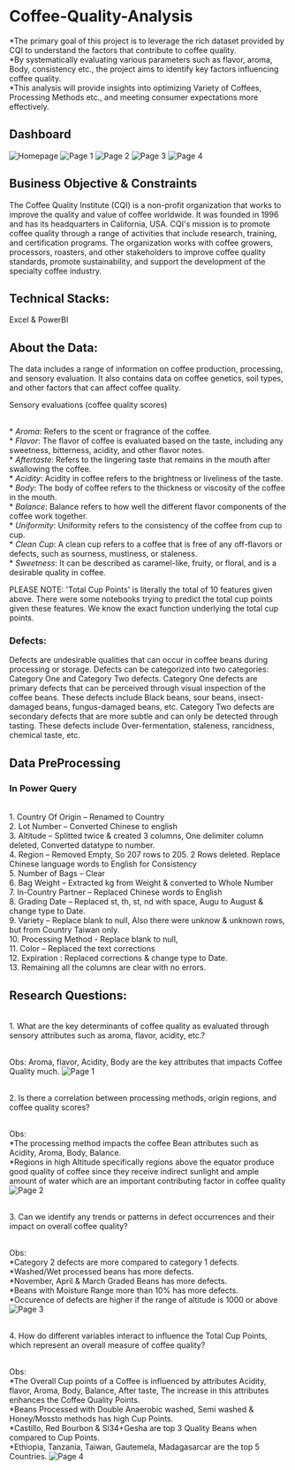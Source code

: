 # Coffee-Quality-Analysis
*The primary goal of this project is to leverage the rich dataset provided by CQI to understand the factors that contribute to coffee quality.
<br/>*By systematically evaluating various parameters such as flavor, aroma, Body, consistency etc., the project aims to identify key factors influencing coffee quality.
<br/>*This analysis will provide insights into optimizing Variety of Coffees, Processing Methods etc., and meeting consumer expectations more effectively.
## Dashboard
![Homepage](https://github.com/user-attachments/assets/c7fa6635-9fb8-4910-8df7-8c576a5632f2)
![Page 1](https://github.com/user-attachments/assets/6e6954b4-3128-4cfe-96f0-12e5da323417)
![Page 2](https://github.com/user-attachments/assets/b8b89510-f3ea-476c-b16d-c7ba286b844a)
![Page 3](https://github.com/user-attachments/assets/c4ba713f-a385-46c5-8c7d-9dad4b76d476)
![Page 4](https://github.com/user-attachments/assets/a8babcf5-621f-43c4-a038-7fe4c172c1a2)



## Business Objective & Constraints
The Coffee Quality Institute (CQI) is a non-profit organization that works to improve the quality and value of coffee worldwide. It was founded in 1996 and has its headquarters in California, USA.
CQI's mission is to promote coffee quality through a range of activities that include research, training, and certification programs. The organization works with coffee growers, processors, roasters, and other stakeholders to improve coffee quality standards, promote sustainability, and support the development of the specialty coffee industry.

## Technical Stacks: 
Excel & PowerBI

## About the Data:
The data includes a range of information on coffee production, processing, and sensory evaluation. It also contains data on coffee genetics, soil types, and other factors that can affect coffee quality.

Sensory evaluations (coffee quality scores)

<br/>* *Aroma*: Refers to the scent or fragrance of the coffee.
<br/>* *Flavor*: The flavor of coffee is evaluated based on the taste, including any sweetness, bitterness, acidity, and other flavor notes.
<br/>* *Aftertaste*: Refers to the lingering taste that remains in the mouth after swallowing the coffee.
<br/>* *Acidity*: Acidity in coffee refers to the brightness or liveliness of the taste.
<br/>* *Body*: The body of coffee refers to the thickness or viscosity of the coffee in the mouth.
<br/>* *Balance*: Balance refers to how well the different flavor components of the coffee work together.
<br/>* *Uniformity*: Uniformity refers to the consistency of the coffee from cup to cup.
<br/>* *Clean Cup*: A clean cup refers to a coffee that is free of any off-flavors or defects, such as sourness, mustiness, or staleness.
<br/>* *Sweetness*: It can be described as caramel-like, fruity, or floral, and is a desirable quality in coffee.

PLEASE NOTE: 'Total Cup Points' is literally the total of 10 features given above. There were some notebooks trying to predict the total cup points given these features. We know the exact function underlying the total cup points.

### Defects:
Defects are undesirable qualities that can occur in coffee beans during processing or storage. Defects can be categorized into two categories: Category One and Category Two defects.
Category One defects are primary defects that can be perceived through visual inspection of the coffee beans. These defects include Black beans, sour beans, insect-damaged beans, fungus-damaged beans, etc.
Category Two defects are secondary defects that are more subtle and can only be detected through tasting. These defects include Over-fermentation, staleness, rancidness, chemical taste, etc.

## Data PreProcessing
### In Power Query
<br/>1. Country Of Origin – Renamed to Country 
<br/>2. Lot Number – Converted Chinese to english 
<br/>3. Altitude – Splitted twice & created 3 columns, One delimiter column deleted, Converted datatype to number.
<br/>4. Region – Removed Empty, So 207 rows to 205. 2 Rows deleted. Replace Chinese language words to English for Consistency 
<br/>5. Number of Bags – Clear
<br/>6. Bag Weight – Extracted kg from Weight & converted to Whole Number
<br/>7. In-Country Partner – Replaced Chinese words to English 
<br/>8. Grading Date – Replaced st, th, st, nd with space, Augu to August & change type to Date. 
<br/>9. Variety – Replace blank to null, Also there were unknow & unknown rows, but from Country Taiwan only. 
<br/>10. Processing Method - Replace blank to null, 
<br/>11. Color – Replaced the text corrections 
<br/>12. Expiration : Replaced corrections & change type to Date. 
<br/>13. Remaining all the columns are clear with no errors.

## Research Questions:
<br/>1.	What are the key determinants of coffee quality as evaluated through sensory attributes such as aroma, flavor, acidity, etc.?

<br/>Obs: Aroma, flavor, Acidity, Body are the key attributes that impacts Coffee Quality much.
![Page 1](https://github.com/user-attachments/assets/b278d27c-045f-49df-b95d-fa909ac65acb)


<br/>2.	Is there a correlation between processing methods, origin regions, and coffee quality scores?

<br/>Obs: 
<br/>*The processing method impacts the coffee Bean attributes such as Acidity, Aroma, Body, Balance. 
<br/>*Regions in high Altitude specifically regions above the equator produce good quality of coffee since they receive indirect sunlight and ample amount of water which are an important contributing factor in coffee quality
![Page 2](https://github.com/user-attachments/assets/96cd1bfd-0b2a-4267-b5ba-f44f01b4e1c9)

<br/>3.	Can we identify any trends or patterns in defect occurrences and their impact on overall coffee quality?

<br/>Obs: 
<br/>*Category 2 defects are more compared to category 1 defects. 
<br/>*Washed/Wet processed beans has more defects. 
<br/>*November, April & March Graded Beans has more defects. 
<br/>*Beans with Moisture Range more than 10% has more defects.
<br/>*Occurence of defects are higher if the range of altitude is 1000 or above
![Page 3](https://github.com/user-attachments/assets/058e29db-6028-490b-a9bc-e6268352b1f9)

<br/>4.	How do different variables interact to influence the Total Cup Points, which represent an overall measure of coffee quality?

<br/>Obs: 
<br/>*The Overall Cup points of a Coffee is influenced by attributes Acidity, flavor, Aroma, Body, Balance, After taste, The increase in this attributes enhances the Coffee Quality Points.
<br/>*Beans Processed with Double Anaerobic washed, Semi washed & Honey/Mossto methods has high Cup Points.
<br/>*Castillo, Red Bourbon & Sl34+Gesha are top 3 Quality Beans when compared to Cup Points.
<br/>*Ethiopia, Tanzania, Taiwan, Gautemela, Madagasarcar are the top 5 Countries.
![Page 4](https://github.com/user-attachments/assets/9b4626fa-06dc-494e-8102-5f16737569ae)
